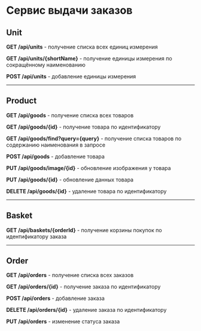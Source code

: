 # Сервис выдачи заказов

## Unit

**GET /api/units** - получение списка всех единиц измерения

**GET /api/units/{shortName}** - получение единицы измерения по сокращённому наименованию

**POST /api/units** - добавление единицы измерения

---

## Product

**GET /api/goods** - получение списка всех товаров

**GET /api/goods/{id}** - получение товара по идентификатору

**GET /api/goods/find?query={query}** - получение списка товаров по содержанию наименования в запросе

**POST /api/goods** - добавление товара

**PUT /api/goods/image/{id}** - обновление изображения у товара

**PUT /api/goods/{id}** - обновление данных товара

**DELETE /api/goods/{id}** - удаление товара по идентификатору

---

## Basket

**GET /api/baskets/{orderId}** - получение корзины покупок по идентификатору заказа

---

## Order

**GET /api/orders** - получение списка всех заказов

**GET /api/orders/{id}** - получение заказа по идентификатору

**POST /api/orders** - добавление заказа

**DELETE /api/orders/{id}** - удаление заказа по идентификатору

**PUT /api/orders** - изменение статуса заказа